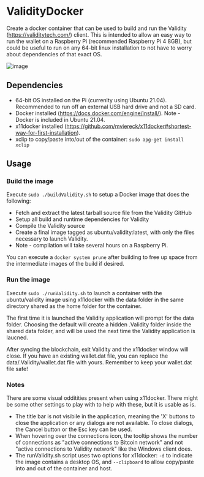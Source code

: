 # ValidityDocker
Create a docker container that can be used to build and run the Validity (https://validitytech.com/) client.  This is intended to allow an easy way to run the wallet on a Raspberry Pi (recommended Raspberry Pi 4 8GB), but could be useful to run on any 64-bit linux installation to not have to worry about dependencies of that exact OS.

![image](https://user-images.githubusercontent.com/6404377/117683255-e244f680-b181-11eb-97a8-bbd66c0acc58.png)


## Dependencies
* 64-bit OS installed on the Pi (currenlty using Ubuntu 21.04).  Recommended to run off an external USB hard drive and not a SD card.
* Docker installed (https://docs.docker.com/engine/install/).  Note - Docker is included in Ubuntu 21.04.
* x11docker installed (https://github.com/mviereck/x11docker#shortest-way-for-first-installation).
* xclip to copy/paste into/out of the container: `sudo apg-get install xclip`

## Usage

### Build the image

Execute `sudo ./buildValidity.sh` to setup a Docker image that does the following:
* Fetch and extract the latest tarball source file from the Validity GitHub
* Setup all build and runtime dependencies for Validity
* Compile the Validity source
* Create a final image tagged as ubuntu/validity:latest, with only the files necessary to launch Validity.
* Note - compilation will take several hours on a Raspberry Pi.

You can execute a `docker system prune` after building to free up space from the intermediate images of the build if desired.

### Run the image

Execute `sudo ./runValidity.sh` to launch a container with the ubuntu/validity image using x11docker with the data folder in the same directory shared as the home folder for the container.  

The first time it is launched the Validity application will prompt for the data folder.  Choosing the default will create a hidden .Validity folder inside the shared data folder, and will be used the next time the Validity application is laucned.  

After syncing the blockchain, exit Validity and the x11docker window will close.  If you have an existing wallet.dat file, you can replace the data/.Validity/wallet.dat file with yours.  Remember to keep your wallet.dat file safe!

### Notes

There are some visual odditities present when using x11docker.  There might be some other settings to play with to help with these, but it is usable as is.

* The title bar is not visibile in the application, meaning the 'X' buttons to close the application or any dialogs are not available.  To close dialogs, the Cancel button or the Esc key can be used.
* When hovering over the connections icon, the tooltip shows the number of connections as "active connections to Bitcoin network" and not "active connections to Validity network" like the Windows client does.
* The runValidity.sh script uses two options for x11docker: `-d` to indicate the image contains a desktop OS, and `--clipboard` to allow copy/paste into and out of the container and host.
